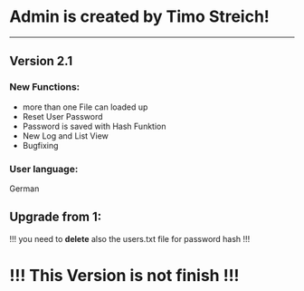 # Admin is created by Timo Streich!
---

## Version 2.1

### New Functions:
- more than one File can loaded up
- Reset User Password
- Password is saved with Hash Funktion
- New Log and List View
- Bugfixing


### User language:
German

## Upgrade from 1:
!!! you need to **delete** also the users.txt file for password hash !!! 

# !!! This Version is not finish !!!

